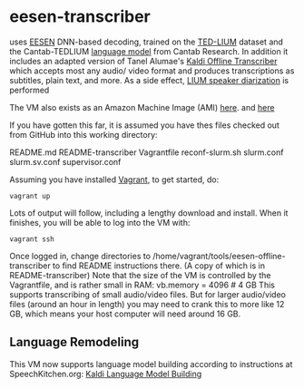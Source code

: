 # eesen-transcriber
uses [EESEN](https://github.com/yajiemiao/eesen) DNN-based decoding, trained on
the [TED-LIUM](http://www-lium.univ-lemans.fr/en/content/ted-lium-corpus) dataset and the Cantab-TEDLIUM [language model](http://cantabresearch.com/cantab-TEDLIUM.tar) from
Cantab Research. In addition it includes an adapted version of
Tanel Alumae's [Kaldi Offline Transcriber](https://github.com/alumae/kaldi-offline-transcriber) which accepts most any audio/
video format and produces transcriptions as subtitles, plain text, and more.
As a side effect, [LIUM speaker diarization](http://www-lium.univ-lemans.fr/diarization/doku.php/welcome) is performed

The VM also exists as an Amazon Machine Image (AMI) [here](https://console.aws.amazon.com/ec2/v2/home?region=us-west-2#LaunchInstanceWizard:ami=ami-1b637e7a). and [here](https://console.aws.amazon.com/ec2/v2/home?region=us-east-1#LaunchInstanceWizard:ami=ami-5a210a30) 

If you have gotten this far, it is assumed you have thes files checked out from GitHub into this working directory:

  README.md
  README-transcriber
  Vagrantfile
  reconf-slurm.sh
	slurm.conf
	slurm.sv.conf
	supervisor.conf

Assuming you have installed [Vagrant](http://vagrantup.com), to get started, do:

    vagrant up

Lots of output will follow, including a lengthy download and install. When it finishes, you will be able to log into the VM with:

    vagrant ssh

Once logged in, change directories to /home/vagrant/tools/eesen-offline-transcriber to find README instructions there. (A copy of which is in README-transcriber) Note that the size of the VM is controlled by the Vagrantfile, and is rather small in RAM:
    vb.memory = 4096 # 4 GB
This supports transcribing of small audio/video files. But for larger audio/video files (around an hour in length) you may need to crank this to more like 12 GB, which means your host computer will need around 16 GB.

## Language Remodeling
This VM now supports language model building according to instructions at SpeechKitchen.org: [Kaldi Language Model Building](http://speechkitchen.org/kaldi-language-model-building/)

